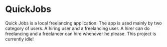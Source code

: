 # QuickJobs
Quick Jobs is a local freelancing application. The app is used mainly by two category of users. A hiring user and a freelancing user. A hirer can do freelancing and a freelancer can hire whenever he please. 
This project is currently idle! 

